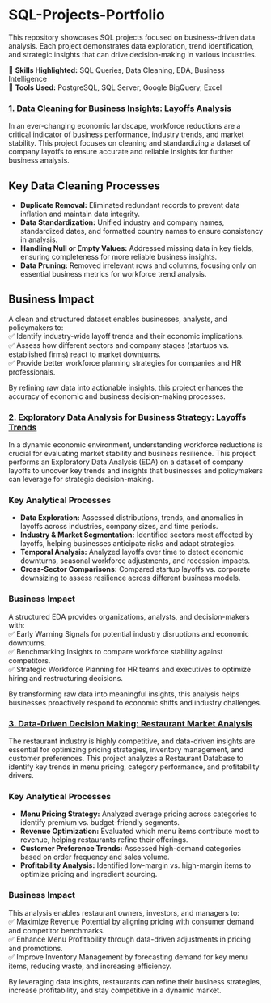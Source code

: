 # SQL-Projects-Portfolio
This repository showcases SQL projects focused on business-driven data analysis. Each project demonstrates data exploration, trend identification, and strategic insights that can drive decision-making in various industries.  

🔹 **Skills Highlighted:** SQL Queries, Data Cleaning, EDA, Business Intelligence  
🔹 **Tools Used:** PostgreSQL, SQL Server, Google BigQuery, Excel  


### [**1. Data Cleaning for Business Insights: Layoffs Analysis**](https://github.com/laugima/SQL-Projects-Portfolio/blob/main/PROJECT%201%20-%20Data%20Cleaning%20for%20Business%20Insights%3A%20Layoffs%20Analysis.sql)
In an ever-changing economic landscape, workforce reductions are a critical indicator of business performance, industry trends, and market stability. This project focuses on cleaning and standardizing a dataset of company layoffs to ensure accurate and reliable insights for further business analysis.

## Key Data Cleaning Processes
- **Duplicate Removal:** Eliminated redundant records to prevent data inflation and maintain data integrity.  
- **Data Standardization:** Unified industry and company names, standardized dates, and formatted country names to ensure consistency in analysis.  
- **Handling Null or Empty Values:** Addressed missing data in key fields, ensuring completeness for more reliable business insights.  
- **Data Pruning:** Removed irrelevant rows and columns, focusing only on essential business metrics for workforce trend analysis.  

## Business Impact
A clean and structured dataset enables businesses, analysts, and policymakers to:  
✅ Identify industry-wide layoff trends and their economic implications.  
✅ Assess how different sectors and company stages (startups vs. established firms) react to market downturns.  
✅ Provide better workforce planning strategies for companies and HR professionals.  

By refining raw data into actionable insights, this project enhances the accuracy of economic and business decision-making processes.



### [2. Exploratory Data Analysis for Business Strategy: Layoffs Trends](https://github.com/laugima/SQL-Projects-Portfolio/blob/main/PROJECT%202%20-%20Exploratory%20Data%20Analysis%20for%20Business%20Strategy:%20Layoffs%20Trends.sql)
In a dynamic economic environment, understanding workforce reductions is crucial for evaluating market stability and business resilience. This project performs an Exploratory Data Analysis (EDA) on a dataset of company layoffs to uncover key trends and insights that businesses and policymakers can leverage for strategic decision-making.  

### Key Analytical Processes
- **Data Exploration:** Assessed distributions, trends, and anomalies in layoffs across industries, company sizes, and time periods.  
- **Industry & Market Segmentation:** Identified sectors most affected by layoffs, helping businesses anticipate risks and adapt strategies.  
- **Temporal Analysis:** Analyzed layoffs over time to detect economic downturns, seasonal workforce adjustments, and recession impacts.  
- **Cross-Sector Comparisons:** Compared startup layoffs vs. corporate downsizing to assess resilience across different business models.  

### Business Impact  
A structured EDA provides organizations, analysts, and decision-makers with:  
✅ Early Warning Signals for potential industry disruptions and economic downturns.  
✅ Benchmarking Insights to compare workforce stability against competitors.  
✅ Strategic Workforce Planning for HR teams and executives to optimize hiring and restructuring decisions.  

By transforming raw data into meaningful insights, this analysis helps businesses proactively respond to economic shifts and industry challenges.  


### [3. Data-Driven Decision Making: Restaurant Market Analysis](https://github.com/laugima/SQL-Projects-Portfolio/blob/main/PROJECT%203%20-%20Data-Driven%20Decision%20Making:%20Restaurant%20Market%20Analysis.sql)
The restaurant industry is highly competitive, and data-driven insights are essential for optimizing pricing strategies, inventory management, and customer preferences. This project analyzes a Restaurant Database to identify key trends in menu pricing, category performance, and profitability drivers.  

### Key Analytical Processes  
- **Menu Pricing Strategy:** Analyzed average pricing across categories to identify premium vs. budget-friendly segments.  
- **Revenue Optimization:** Evaluated which menu items contribute most to revenue, helping restaurants refine their offerings.  
- **Customer Preference Trends:** Assessed high-demand categories based on order frequency and sales volume.  
- **Profitability Analysis:** Identified low-margin vs. high-margin items to optimize pricing and ingredient sourcing.  

### Business Impact  
This analysis enables restaurant owners, investors, and managers to:  
✅ Maximize Revenue Potential by aligning pricing with consumer demand and competitor benchmarks.  
✅ Enhance Menu Profitability through data-driven adjustments in pricing and promotions.  
✅ Improve Inventory Management by forecasting demand for key menu items, reducing waste, and increasing efficiency.  

By leveraging data insights, restaurants can refine their business strategies, increase profitability, and stay competitive in a dynamic market.  



